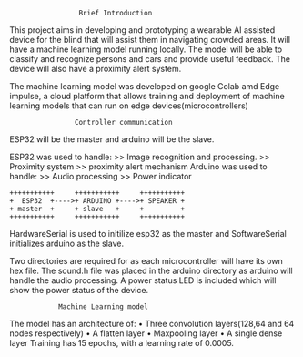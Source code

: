                      Brief Introduction
This project aims in developing and prototyping a  wearable AI assisted device for the blind that will assist them in navigating crowded areas. It will have a machine learning model running locally. The model will be able to classify and recognize persons and cars and provide useful feedback. The device will also have a proximity alert system.

The machine learning model was developed on google Colab amd  Edge impulse, a cloud platform that allows training and deployment of machine learning models that can run on edge devices(microcontrollers)

                    Controller communication
ESP32 will be the master and arduino will be the slave.

ESP32 was used to handle:
                >> Image recognition and processing.
                >> Proximity system
                >> proximity alert mechanism
Arduino was used to handle:
                >> Audio processing
                >> Power indicator


    +++++++++++     +++++++++++     +++++++++++
    +  ESP32  +---->+ ARDUINO +---->+ SPEAKER +
    + master  +     + slave   +     +         +
    +++++++++++     +++++++++++     +++++++++++

HardwareSerial is used to initilize esp32 as the master and SoftwareSerial initializes arduino as the slave.

Two directories are required for as each microcontroller will have its own hex file. The sound.h file was placed in the arduino directory as arduino will handle the audio processing.
A power status LED is included which will show the power status of the device.


                Machine Learning model
The model has an architecture of:
        • Three convolution layers(128,64 and 64 nodes respectively)
        • A flatten layer
        • Maxpooling layer
        • A single dense layer
    Training has 15 epochs, with a learning rate of 0.0005.
                

